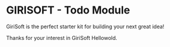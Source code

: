 # GIRISOFT - Todo Module
GiriSoft is the perfect starter kit for building your next great idea!

Thanks for your interest in GiriSoft Hellowold.
